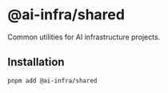 # @ai-infra/shared

Common utilities for AI infrastructure projects.

## Installation

```bash
pnpm add @ai-infra/shared
```
